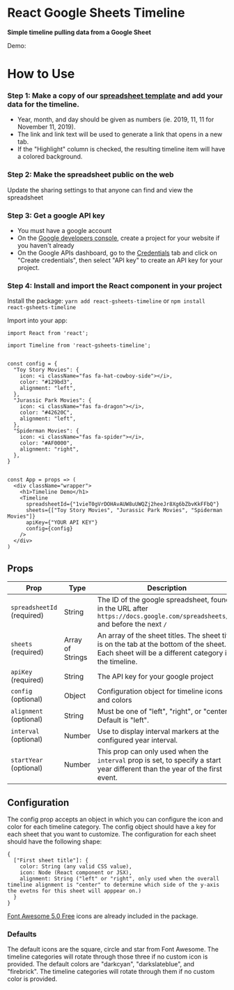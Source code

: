 # React Google Sheets Timeline

**Simple timeline pulling data from a Google Sheet**

Demo:

# How to Use

### Step 1: Make a copy of our [spreadsheet template](https://docs.google.com/spreadsheets/d/1ws0ZWbWak21dIp3kDer41L5Sz1cMLo2ps1JIfGTpBFI/edit?usp=sharing) and add your data for the timeline.


- Year, month, and day should be given as numbers (ie. 2019, 11, 11 for November 11, 2019).
- The link and link text will be used to generate a link that opens in a new tab.
- If the "Highlight" column is checked, the resulting timeline item will have a colored background.

### Step 2: Make the spreadsheet public on the web

Update the sharing settings to that anyone can find and view the spreadsheet

### Step 3: Get a google API key

- You must have a google account
- On the [Google developers console](https://console.developers.google.com), create a project for your website if you haven't already
- On the Google APIs dashboard, go to the [Credentials](https://console.developers.google.com/apis/credentials) tab and click on "Create credentials", then select "API key" to create an API key for your project.

### Step 4: Install and import the React component in your project

Install the package:
`yarn add react-gsheets-timeline`
or
`npm install react-gsheets-timeline`

Import into your app:

```
import React from 'react';

import Timeline from 'react-gsheets-timeline';


const config = {
  "Toy Story Movies": {
    icon: <i className="fas fa-hat-cowboy-side"></i>,
    color: "#129bd3",
    alignment: "left",
  },
  "Jurassic Park Movies": {
    icon: <i className="fas fa-dragon"></i>,
    color: "#42620C",
    alignment: "left",
  },
  "Spiderman Movies": {
    icon: <i className="fas fa-spider"></i>,
    color: "#AF0000",
    alignment: "right",
  },
}


const App = props => (
  <div className="wrapper">
    <h1>Timeline Demo</h1>
    <Timeline
      spreadsheetId={"1vieT0gVrDOHAvAUW8uUWQZj2heeJr8Xg6bZbvKkFFbQ"}
      sheets={["Toy Story Movies", "Jurassic Park Movies", "Spiderman Movies"]}
      apiKey={"YOUR API KEY"}
      config={config}
    />
  </div>
)
```

## Props

| Prop | Type | Description
| ---- | ---- | -----------
| `spreadsheetId` (required) | String | The ID of the google spreadsheet, found in the URL after `https://docs.google.com/spreadsheets/d/` and before the next `/` |
| `sheets`  (required) | Array of Strings | An array of the sheet titles. The sheet title is on the tab at the bottom of the sheet. Each sheet will be a different category in the timeline. |
| `apiKey`  (required) | String | The API key for your google project |
| `config`  (optional) | Object | Configuration object for timeline icons and colors |
| `alignment`  (optional) | String | Must be one of "left", "right", or "center". Default is "left". |
| `interval`  (optional) | Number | Use to display interval markers at the configured year interval. |
| `startYear`  (optional) | Number | This prop can only used when the `interval` prop is set, to specify a start year different than the year of the first event. |


## Configuration

The config prop accepts an object in which you can configure the icon and color for each timeline category. The config object should have a key for each sheet that you want to customize. The configuration for each sheet should have the following shape:

```
{
  ["First sheet title"]: {
    color: String (any valid CSS value),
    icon: Node (React component or JSX),
    alignment: String ("left" or "right", only used when the overall timeline alignment is "center" to determine which side of the y-axis the evetns for this sheet will apppear on.)
  }
}
```

[Font Awesome 5.0 Free](https://fontawesome.com/icons?d=gallery&m=free) icons are already included in the package.

### Defaults

The default icons are the square, circle and star from Font Awesome. The timeline categories will rotate through those three if no custom icon is provided. The default colors are "darkcyan", "darkslateblue", and "firebrick". The timeline categories will rotate through them if no custom color is provided.

